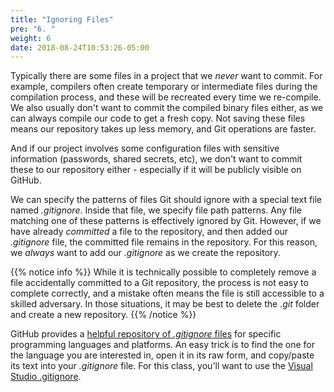 ```yaml
---
title: "Ignoring Files"
pre: "6. "
weight: 6
date: 2018-08-24T10:53:26-05:00
---
```


Typically there are some files in a project that we _never_ want to commit.  For example, compilers often create temporary or intermediate files during the compilation process, and these will be recreated every time we re-compile. We also usually don't want to commit the compiled binary files either, as we can always compile our code to get a fresh copy.  Not saving these files means our repository takes up less memory, and Git operations are faster.  

And if our project involves some configuration files with sensitive information (passwords, shared secrets, etc), we don't want to commit these to our repository either - especially if it will be publicly visible on GitHub.

We can specify the patterns of files Git should ignore with a special text file named _.gitignore_.  Inside that file, we specify file path patterns.  Any file matching one of these patterns is effectively ignored by Git.  However, if we have already _committed_ a file to the repository, and then added our _.gitignore_ file, the committed file remains in the repository.  For this reason, we _always_ want to add our _.gitignore_ as we create the repository.

{{% notice info %}}
While it is technically possible to completely remove a file accidentally committed to a Git repository, the process is not easy to complete correctly, and a mistake often means the file is still accessible to a skilled adversary.  In those situations, it may be best to delete the _.git_ folder and create a new repository.
{{% /notice %}}

GitHub provides a [helpful repository of _.gitignore_ files](https://github.com/github/gitignore) for specific programming languages and platforms.  An easy trick is to find the one for the language you are interested in, open it in its raw form, and copy/paste its text into your _.gitignore_ file.  For this class, you'll want to use the [Visual Studio .gitignore](https://raw.githubusercontent.com/github/gitignore/master/VisualStudio.gitignore).


